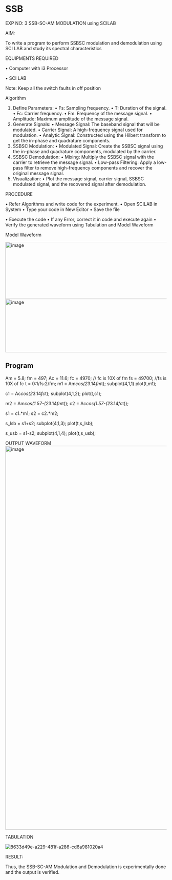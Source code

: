 # SSB

EXP NO: 3	SSB-SC-AM MODULATION using SCILAB

AIM:

To write a program to perform SSBSC modulation and demodulation using SCI LAB and study its spectral characteristics

EQUIPMENTS REQUIRED

•	Computer with i3 Processor

•	SCI LAB

Note: Keep all the switch faults in off position


Algorithm
1.	Define Parameters:
•	Fs: Sampling frequency.
•	T: Duration of the signal.
•	Fc: Carrier frequency.
•	Fm: Frequency of the message signal.
•	Amplitude: Maximum amplitude of the message signal.
2.	Generate Signals:
•	Message Signal: The baseband signal that will be modulated.
•	Carrier Signal: A high-frequency signal used for modulation.
•	Analytic Signal: Constructed using the Hilbert transform to get the in-phase and quadrature components.
3.	SSBSC Modulation:
•	Modulated Signal: Create the SSBSC signal using the in-phase and quadrature components, modulated by the carrier.
4.	SSBSC Demodulation:
•	Mixing: Multiply the SSBSC signal with the carrier to retrieve the message signal.
•	Low-pass Filtering: Apply a low-pass filter to remove high-frequency components and recover the original message signal.
5.	Visualization:
•	Plot the message signal, carrier signal, SSBSC modulated signal, and the recovered signal after demodulation.


PROCEDURE

•	Refer Algorithms and write code for the experiment.
•	Open SCILAB in System
•	Type your code in New Editor
•	Save the file
 
•	Execute the code
•	If any Error, correct it in code and execute again
•	Verify the generated waveform using Tabulation and Model Waveform

Model Waveform

<img width="704" height="178" alt="image" src="https://github.com/user-attachments/assets/32ee29b3-0d95-4192-9762-972d50c05c90" />
<img width="706" height="167" alt="image" src="https://github.com/user-attachments/assets/bff0d8fd-d679-444e-af37-0b34585853c1" />

Program
---
Am = 5.8;
fm = 497;
Ac = 11.6;
fc = 4970;  // fc is 10X of fm
fs = 49700; //fs is 10X of fc
t = 0:1/fs:2/fm;
m1 = Am*cos(2*3.14*fm*t);
subplot(4,1,1)
plot(t,m1);

c1 = Ac*cos(2*3.14*fc*t);
subplot(4,1,2);
plot(t,c1);

m2 = Am*cos(1.57-(2*3.14*fm*t));
c2 = Ac*cos(1.57-(2*3.14*fc*t));

s1 = c1.*m1;
s2 = c2.*m2;

s_lsb = s1+s2;
subplot(4,1,3);
plot(t,s_lsb);

s_usb = s1-s2;
subplot(4,1,4);
plot(t,s_usb);



OUTPUT WAVEFORM
<img width="1919" height="1199" alt="image" src="https://github.com/user-attachments/assets/6a11e7a4-a47a-498b-9d35-c455413c7bb4" />


TABULATION

![8633d49e-a229-481f-a286-cd6a981020a4](https://github.com/user-attachments/assets/3c0b6334-9e3e-48c3-bafb-f14bb6514a9f)

RESULT:

Thus, the SSB-SC-AM Modulation and Demodulation is experimentally done and the output is verified.





